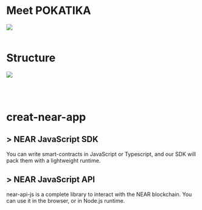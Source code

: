 # Meet POKATIKA

![](https://velog.velcdn.com/images/seonja/post/c848ffdc-b4a1-4a25-a3fd-7ae3d644f52f/image.png)
<br>
<br>

# Structure

![](https://velog.velcdn.com/images/seonja/post/04e2cb25-4c0e-4634-95b9-4f4528ae96f7/image.png)

<br>
<br>

# creat-near-app

## > NEAR JavaScript SDK

You can write smart-contracts in JavaScript or Typescript, and our SDK will pack them with a lightweight runtime.

## > NEAR JavaScript API

near-api-js is a complete library to interact with the NEAR blockchain. You can use it in the browser, or in Node.js runtime.

